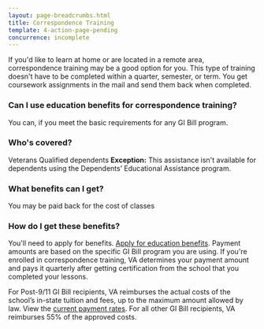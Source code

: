 ```yaml
---
layout: page-breadcrumbs.html
title: Correspondence Training
template: 4-action-page-pending
concurrence: incomplete
---
```


If you'd like to learn at home or are located in a remote area, correspondence training may be a good option for you. This type of training doesn't have to be completed within a quarter, semester, or term. You get coursework assignments in the mail and send them back when completed.

<div class="call-out" markdown="1">

### Can I use education benefits for correspondence training?

You can, if you meet the basic requirements for any GI Bill program.

### Who's covered?
Veterans
Qualified dependents 
**Exception:** This assistance isn't available for dependents using the Dependents’ Educational Assistance program.
</div>

### What benefits can I get? 

You may be paid back for the cost of classes 

### How do I get these benefits? 

You'll need to apply for benefits. [Apply for education benefits](/education/apply-for-education-benefits/). Payment amounts are based on the specific GI Bill program you are using. If you're enrolled in correspondence training, VA determines your payment amount and pays it quarterly after getting certification from the school that you completed your lessons.

For Post-9/11 GI Bill recipients, VA reimburses the actual costs of the school’s in-state tuition and fees, up to the maximum amount allowed by law. View the [current payment rates](http://www.benefits.va.gov/gibill/resources/benefits_resources/rate_tables.asp). For all other GI Bill recipients, VA reimburses 55% of the approved costs.


